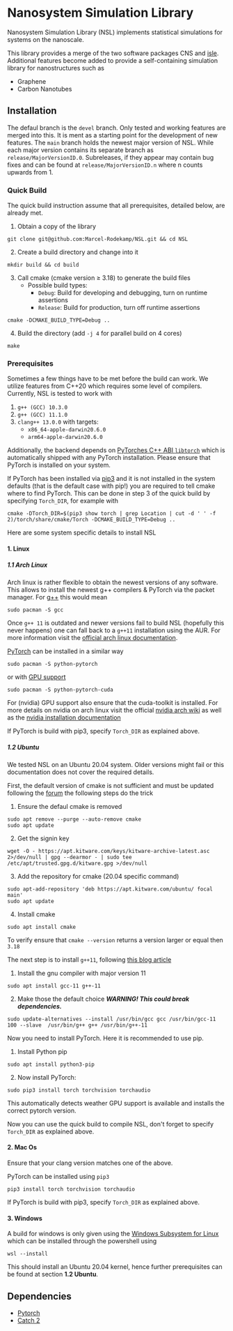 # Nanosystem Simulation Library

Nanosystem Simulation Library (NSL) implements statistical simulations for systems on the nanoscale.

This library provides a merge of the two software packages CNS and [isle](https://github.com/evanberkowitz/isle).
Additional features become added to provide a self-containing simulation library for nanostructures such as

<!-- Add all the systems we have implemented here -->
* Graphene
* Carbon Nanotubes

## Installation

The defaul branch is the `devel` branch. 
Only tested and working features are merged into this. 
It is ment as a starting point for the development of new features.
The `main` branch holds the newest major version of NSL.
While each major version contains its separate branch as `release/MajorVersionID.0`.
Subreleases, if they appear may contain bug fixes and can be found at 
`release/MajorVersionID.n` where n counts upwards from 1.

### Quick Build

The quick build instruction assume that all prerequisites, detailed below, are already met.

1. Obtain a copy of the library
```
git clone git@github.com:Marcel-Rodekamp/NSL.git && cd NSL
```
2. Create a build directory and change into it
```
mkdir build && cd build
```
3. Call cmake (cmake version ≥ 3.18) to generate the build files
   * Possible build types:
     * `Debug`: Build for developing and debugging, turn on runtime assertions
     * `Release`: Build for production, turn off runtime assertions
``` 
cmake -DCMAKE_BUILD_TYPE=Debug ..
```
4. Build the directory (add `-j 4` for parallel build on 4 cores)
```
make
```

### Prerequisites

Sometimes a few things have to be met before the build can work.
We utilize features from C++20 which requires some level of compilers. 
Currently, NSL is tested to work with 

1. `g++ (GCC) 10.3.0`
2. `g++ (GCC) 11.1.0`
3. `clang++ 13.0.0` with targets:
   * `x86_64-apple-darwin20.6.0`
   * `arm64-apple-darwin20.6.0`

Additionally, the backend depends on [PyTorches C++ ABI `libtorch`](https://pytorch.org/cppdocs/installing.html)
which is automatically shipped with any PyTorch installation. 
Please ensure that PyTorch is installed on your system.

If PyTorch has been installed via [pip3](https://docs.python.org/3/installing/index.html) and it is not installed in the system defaults (that is the default case with pip!) you are required to tell cmake where to find PyTorch.
This can be done in step 3 of the quick build by specifying `Torch_DIR`, for example with
```
cmake -DTorch_DIR=$(pip3 show torch | grep Location | cut -d ' ' -f 2)/torch/share/cmake/Torch -DCMAKE_BUILD_TYPE=Debug ..
```

Here are some system specific details to install NSL

#### 1. Linux

##### 1.1 Arch Linux

Arch linux is rather flexible to obtain the newest versions of any software.
This allows to install the newest g++ compilers & PyTorch via the packet manager.
For [g++](https://archlinux.org/packages/core/x86_64/gcc/) this would mean
```
sudo pacman -S gcc 
```
Once `g++ 11` is outdated and newer versions fail to build NSL (hopefully this never happens)
one can fall back to a `g++11` installation using the AUR. 
For more information visit the [official arch linux documentation](https://wiki.archlinux.org/title/GNU_Compiler_Collection).

[PyTorch](https://archlinux.org/packages/community/x86_64/python-pytorch/) can be installed in a similar way
```
sudo pacman -S python-pytorch
```
or with [GPU support](https://archlinux.org/packages/community/x86_64/python-pytorch-cuda/)
```
sudo pacman -S python-pytorch-cuda
```

For (nvidia) GPU support also ensure that the cuda-toolkit is installed. 
For more details on nvidia on arch linux visit the official [nvidia arch wiki](https://wiki.archlinux.org/title/NVIDIA)
as well as the [nvidia installation documentation](https://docs.nvidia.com/cuda/cuda-installation-guide-linux/index.html)

If PyTorch is build with pip3, specify `Torch_DIR` as explained above.

##### 1.2 Ubuntu

We tested NSL on an Ubuntu 20.04 system. 
Older versions might fail or this documentation does not cover the required details.

First, the default version of cmake is not sufficient and must be updated following 
the [forum](https://askubuntu.com/a/1157132) the following steps do the trick

1. Ensure the defaul cmake is removed
```
sudo apt remove --purge --auto-remove cmake
sudo apt update
```
2. Get the signin key
```
wget -O - https://apt.kitware.com/keys/kitware-archive-latest.asc 2>/dev/null | gpg --dearmor - | sudo tee /etc/apt/trusted.gpg.d/kitware.gpg >/dev/null
```
3. Add the repository for cmake (20.04 specific command)
```
sudo apt-add-repository 'deb https://apt.kitware.com/ubuntu/ focal main'
sudo apt update
```
4. Install cmake
```
sudo apt install cmake
```

To verify ensure that `cmake --version` returns a version larger or equal then `3.18`

The next step is to install `g++11`, following [this blog article](https://linuxize.com/post/how-to-install-gcc-on-ubuntu-20-04/)

1. Install the gnu compiler with major version 11
```
sudo apt install gcc-11 g++-11
```
2. Make those the default choice __*WARNING! This could break dependencies.*__
```
sudo update-alternatives --install /usr/bin/gcc gcc /usr/bin/gcc-11 100 --slave  /usr/bin/g++ g++ /usr/bin/g++-11
```

Now you need to install PyTorch. 
Here it is recommended to use pip.

1. Install Python pip
```
sudo apt install python3-pip
```
2. Now install PyTorch:
```
sudo pip3 install torch torchvision torchaudio
```

This automatically detects weather GPU support is available and installs the correct 
pytorch version.

Now you can use the quick build to compile NSL, don't forget to specify `Torch_DIR` as explained above.

#### 2. Mac Os 

Ensure that your clang version matches one of the above.

PyTorch can be installed using `pip3`
```
pip3 install torch torchvision torchaudio
```

If PyTorch is build with pip3, specify `Torch_DIR` as explained above.

#### 3. Windows

A build for windows is only given using the [Windows Subsystem for Linux](https://docs.microsoft.com/de-de/windows/wsl/install)
which can be installed through the powershell using 
```
wsl --install
```
This should install an Ubuntu 20.04 kernel, hence further prerequisites can be found at section __1.2 Ubuntu__.

## Dependencies

* [Pytorch](https://pytorch.org/)
* [Catch 2](https://github.com/catchorg/Catch2)

